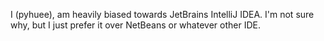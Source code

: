 I (pyhuee), am heavily biased towards JetBrains IntelliJ IDEA. I'm not sure why, but I just prefer it over NetBeans or whatever other IDE. 